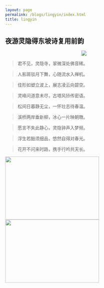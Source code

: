 ```yaml
---
layout: page
permalink: /blogs/lingyin/index.html
title: lingyin
---
```


## 夜游灵隐得东坡诗复用前韵


<!-- <center>
<img src = "http://apollohong.github.io/images/lingyin2.jpg">
</center>

<center>
<img src = "http://apollohong.github.io/images/lingyin3.jpg">
</center> -->


<center>
<img src = "http://apollohong.github.io/images/lingyin3.jpg">
</center>


> 君不见，灵隐寺，翠微深处佛音稀。

> 人影斑驳月下舞，心随流水入禅机。

> 佳形如塑立波上，展志凌云向碧空。

> 灵峰问道意未尽，古塔风铃传密语。

> 松间日暮静无尘，一怀壮志待春温。

> 溪桥两岸垂新柳，冰心一片映朝暾。

> 愿言不失此静心，灵隐钟声入梦频。 

> 浮生若醅须细品，悠然自得对春光。 

> 花开不问来时路，携手行吟共天长。


<div class="second">
  <img src="http://apollohong.github.io/images/lingyin1.jpg" width="300" height="200">
  <img src="http://apollohong.github.io/images/lingyin2.jpg" width="300" height="200">
</div>


<!-- **Many bodybuilders, who pursue both physical and artistic excellence, follow the tragic path of Icarus and ruin themselves by flying too close to the sun. In the real world, there are also people who are trapped in the nostalgia of their childhood, people who lose their vitality in their prime, and people who dwell in remorse for their whole life.** -->

